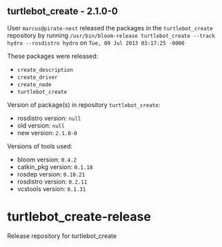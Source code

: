 ## turtlebot_create - 2.1.0-0

User `marcus@pirate-nest` released the packages in the `turtlebot_create` repository by running `/usr/bin/bloom-release turtlebot_create --track hydro --rosdistro hydro` on `Tue, 09 Jul 2013 03:17:25 -0000`

These packages were released:
- `create_description`
- `create_driver`
- `create_node`
- `turtlebot_create`

Version of package(s) in repository `turtlebot_create`:
- rosdistro version: `null`
- old version: `null`
- new version: `2.1.0-0`

Versions of tools used:
- bloom version: `0.4.2`
- catkin_pkg version: `0.1.18`
- rosdep version: `0.10.21`
- rosdistro version: `0.2.11`
- vcstools version: `0.1.31`


turtlebot_create-release
========================

Release repository for turtlebot_create
